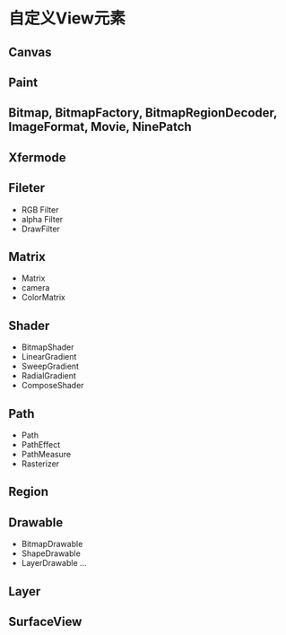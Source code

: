 # 自定义View元素

## Canvas

## Paint

## Bitmap, BitmapFactory, BitmapRegionDecoder, ImageFormat, Movie, NinePatch

## Xfermode

## Fileter
* RGB Filter
* alpha Filter
* DrawFilter

## Matrix

* Matrix
* camera
* ColorMatrix

## Shader
* BitmapShader
* LinearGradient
* SweepGradient
* RadialGradient
* ComposeShader

## Path
* Path
* PathEffect
* PathMeasure
* Rasterizer

## Region

## Drawable

* BitmapDrawable
* ShapeDrawable
* LayerDrawable
...

## Layer

## SurfaceView
